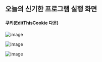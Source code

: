 오늘의 신기한 프로그램 실행 화면
-

#### 쿠키(EditThisCookie 다운)

![image](https://github.com/user-attachments/assets/ff7a664a-6a9c-416c-a411-decead790f97)


![image](https://github.com/user-attachments/assets/f9dd3452-8683-4874-b165-affacff8325e)


![image](https://github.com/user-attachments/assets/86d9f4dd-6f36-4691-8430-e076dd61db86)



